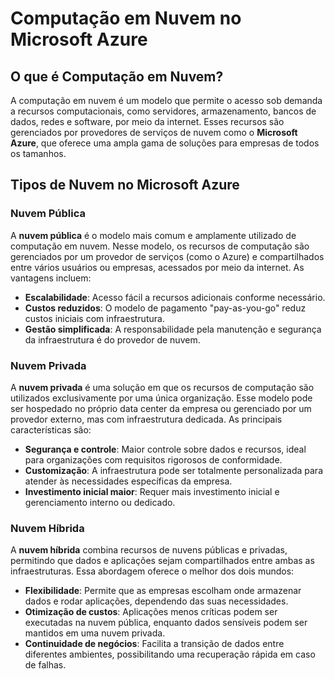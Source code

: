 # Computação em Nuvem no Microsoft Azure

## O que é Computação em Nuvem?

A computação em nuvem é um modelo que permite o acesso sob demanda a recursos computacionais, como servidores, armazenamento, bancos de dados, redes e software, por meio da internet. Esses recursos são gerenciados por provedores de serviços de nuvem como o **Microsoft Azure**, que oferece uma ampla gama de soluções para empresas de todos os tamanhos.

## Tipos de Nuvem no Microsoft Azure

### Nuvem Pública
A **nuvem pública** é o modelo mais comum e amplamente utilizado de computação em nuvem. Nesse modelo, os recursos de computação são gerenciados por um provedor de serviços (como o Azure) e compartilhados entre vários usuários ou empresas, acessados por meio da internet. As vantagens incluem:

- **Escalabilidade**: Acesso fácil a recursos adicionais conforme necessário.
- **Custos reduzidos**: O modelo de pagamento "pay-as-you-go" reduz custos iniciais com infraestrutura.
- **Gestão simplificada**: A responsabilidade pela manutenção e segurança da infraestrutura é do provedor de nuvem.

### Nuvem Privada
A **nuvem privada** é uma solução em que os recursos de computação são utilizados exclusivamente por uma única organização. Esse modelo pode ser hospedado no próprio data center da empresa ou gerenciado por um provedor externo, mas com infraestrutura dedicada. As principais características são:

- **Segurança e controle**: Maior controle sobre dados e recursos, ideal para organizações com requisitos rigorosos de conformidade.
- **Customização**: A infraestrutura pode ser totalmente personalizada para atender às necessidades específicas da empresa.
- **Investimento inicial maior**: Requer mais investimento inicial e gerenciamento interno ou dedicado.

### Nuvem Híbrida
A **nuvem híbrida** combina recursos de nuvens públicas e privadas, permitindo que dados e aplicações sejam compartilhados entre ambas as infraestruturas. Essa abordagem oferece o melhor dos dois mundos:

- **Flexibilidade**: Permite que as empresas escolham onde armazenar dados e rodar aplicações, dependendo das suas necessidades.
- **Otimização de custos**: Aplicações menos críticas podem ser executadas na nuvem pública, enquanto dados sensíveis podem ser mantidos em uma nuvem privada.
- **Continuidade de negócios**: Facilita a transição de dados entre diferentes ambientes, possibilitando uma recuperação rápida em caso de falhas.
